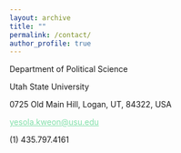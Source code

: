 ```yaml
---
layout: archive
title: ""
permalink: /contact/
author_profile: true
---
```



Department of Political Science

Utah State University



<dl>
<p><i class="fa fa-map-marker"></i> 0725 Old Main Hill, Logan, UT, 84322, USA</p>
  
<p><i class="fa fa-envelope-square"></i> <a href="mailto:yesola.kweon@usu.edu" style="color: #82E0AA">yesola.kweon@usu.edu</a></p>

<p><i class="fa fa-phone-square"></i> (1) 435.797.4161</p>

</dl>
